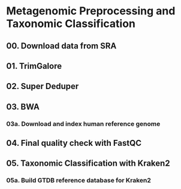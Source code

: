 
# Metagenomic Preprocessing and Taxonomic Classification

## 00. Download data from SRA


## 01. TrimGalore


## 02. Super Deduper


## 03. BWA

### 03a. Download and index human reference genome


## 04. Final quality check with FastQC


## 05. Taxonomic Classification with Kraken2

### 05a. Build GTDB reference database for Kraken2